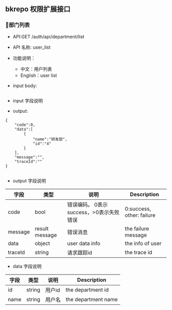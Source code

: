 ## bkrepo 权限扩展接口


### 部门列表

- API:GET /auth/api/department/list
- API 名称: user_list
- 功能说明：
	- 中文：用户列表
	- English：user list

- input body:

``` json

```

- input 字段说明

- output:

```
{
    "code":0,
    "data":[
        {
            "name":"研发部",
            "id":"4"
        }
    ],
    "message":"",
    "traceId":""
}


```

- output 字段说明

| 字段|类型|说明|Description|
|---|---|---|---|
|code|bool|错误编码。 0表示success，>0表示失败错误 |0:success, other: failure|
|message|result message|错误消息 |the failure message |
|data | object | user data info |the info of user|
|traceId|string|请求跟踪id|the trace id|


- data 字段说明

| 字段|类型|说明|Description|
|---|---|---|---|
|id | string | 用户id |the department id|
|name|string|用户名|the department name|




















